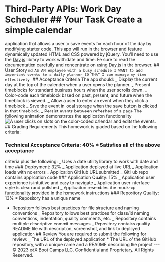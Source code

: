 # Third-Party APIs: Work Day Scheduler ## Your Task Create a simple calendar

application that allows a user to save events for each hour of the day by
modifying starter code. This app will run in the browser and feature dynamically
updated HTML and CSS powered by jQuery. You'll need to use the
[Day.js](https://day.js.org/docs/en/display/format) library to work with date
and time. Be sure to read the documentation carefully and concentrate on using
Day.js in the browser. ## User Story `md AS AN employee with a busy schedule I
WANT to add important events to a daily planner SO THAT I can manage my time
effectively ` ## Acceptance Criteria The app should: _ Display the current day
at the top of the calender when a user opens the planner. _ Present timeblocks
for standard business hours when the user scrolls down. _ Color-code each
timeblock based on past, present, and future when the timeblock is viewed. _
Allow a user to enter an event when they click a timeblock _ Save the event in
local storage when the save button is clicked in that timeblock. _ Persist
events between refreshes of a page The following animation demonstrates the
application functionality: ![A user clicks on slots on the color-coded calendar
and edits the events.](./images/05-third-party-apis-homework-demo.gif) ##
Grading Requirements This homework is graded based on the following criteria:

### Technical Acceptance Criteria: 40% \* Satisfies all of the above acceptance

criteria plus the following: _ Uses a date utility library to work with date and
time ### Deployment: 32% _ Application deployed at live URL _ Application loads
with no errors _ Application GitHub URL submitted _ GitHub repo contains
application code ### Application Quality: 15% _ Application user experience is
intuitive and easy to navigate _ Application user interface style is clean and
polished _ Application resembles the mock-up functionality provided in the
homework instructions ### Repository Quality: 13% \* Repository has a unique name

- Repository follows best practices for file structure and naming conventions _
  Repository follows best practices for class/id naming conventions, indentation,
  quality comments, etc. _ Repository contains multiple descriptive commit
  messages _ Repository contains quality README file with description, screenshot,
  and link to deployed application ## Review You are required to submit the
  following for review: _ The URL of the deployed application \* The URL of the
  GitHub repository, with a unique name and a README describing the project --- ©
  2023 edX Boot Camps LLC. Confidential and Proprietary. All Rights Reserved.
